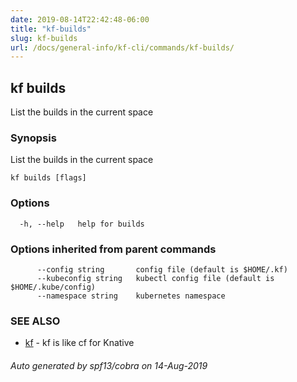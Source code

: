 ```yaml
---
date: 2019-08-14T22:42:48-06:00
title: "kf-builds"
slug: kf-builds
url: /docs/general-info/kf-cli/commands/kf-builds/
---
```

## kf builds

List the builds in the current space

### Synopsis

List the builds in the current space

```
kf builds [flags]
```

### Options

```
  -h, --help   help for builds
```

### Options inherited from parent commands

```
      --config string       config file (default is $HOME/.kf)
      --kubeconfig string   kubectl config file (default is $HOME/.kube/config)
      --namespace string    kubernetes namespace
```

### SEE ALSO

* [kf](/docs/general-info/kf-cli/commands/kf/)	 - kf is like cf for Knative

###### Auto generated by spf13/cobra on 14-Aug-2019
